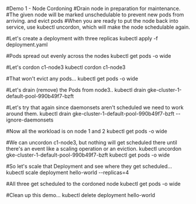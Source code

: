 #Demo 1 - Node Cordoning
#Drain node in preparation for maintenance.
#The given node will be marked unschedulable to prevent new pods from arriving. and evict pods
#When you are ready to put the node back into service, use kubectl uncordon, which will make the node schedulable again.

#Let's create a deployment with three replicas
kubectl apply -f deployment.yaml


#Pods spread out evenly across the nodes
kubectl get pods -o wide


#Let's cordon c1-node3
kubectl cordon c1-node3


#That won't evict any pods...
kubectl get pods -o wide

#Let's drain (remove) the Pods from node3..
kubectl drain gke-cluster-1-default-pool-990b49f7-bzft


#Let's try that again since daemonsets aren't scheduled we need to work around them.
kubectl drain gke-cluster-1-default-pool-990b49f7-bzft --ignore-daemonsets


#Now all the workload is on node 1 and 2
kubectl get pods -o wide


#We can uncordon c1-node3, but nothing will get scheduled there until there's an event like a scaling operation or an eviction.
kubectl uncordon gke-cluster-1-default-pool-990b49f7-bzft
kubectl get pods -o wide


#So let's scale that Deployment and see where they get scheduled...
kubectl scale deployment hello-world --replicas=4


#All three get scheduled to the cordoned node
kubectl get pods -o wide


#Clean up this demo...
kubectl delete deployment hello-world

 